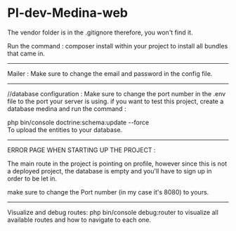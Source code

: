 # PI-dev-Medina-web
The vendor folder is in the .gitignore therefore, you won't find it. 

Run the command : composer install within your project to install all bundles that came in.

----------------------------
Mailer : 
Make sure to change the email and password in the config file. 

----------------------------
//database configuration : 
Make sure to change the port number in the .env file to the port your server is using.
if you want to test this project, create a database medina and  run the command : 

php bin/console doctrine:schema:update --force    
To upload the entities to your database.  


---------------------------
ERROR PAGE WHEN STARTING UP THE PROJECT : 

The main route in the project is pointing on profile, however since this is not a deployed project, the database is empty and you'll have to sign up in order to be let in. 

make sure to change the Port number (in my case it's 8080) to yours. 


---------------------------
Visualize and debug routes: 
php bin/console debug:router to visualize all available routes and how to navigate to each one. 

